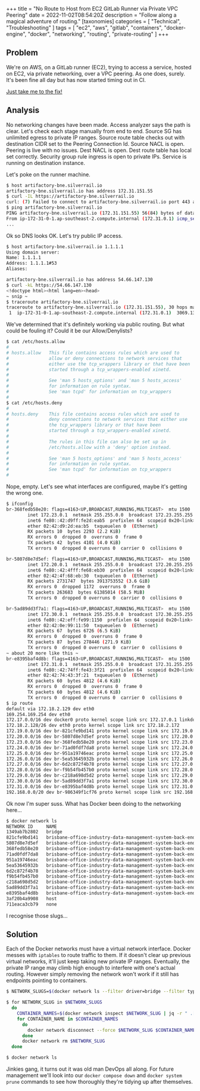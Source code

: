 +++
title = "No Route to Host from EC2 GitLab Runner via Private VPC Peering"
date = 2022-11-02T08:54:20Z
description = "Follow along a magical adventure of routing."
[taxonomies]
categories = [ "Technical", "Troubleshooting" ]
tags = [ "ec2", "aws", "gitlab", "containers", "docker-engine", "docker", "networking", "routing", "private-routing" ]
+++

## Problem

We're on AWS, on a GitLab runner (EC2), trying to access a service, hosted on EC2, via private networking, over a VPC peering.
As one does, surely.
It's been fine all day but has now started timing out in CI.

[Just take me to the fix!](#solution)

## Analysis

No networking changes have been made.
Access analyzer says the path is clear.
Let's check each stage manually from end to end.
Source SG has unlimited egress to private IP ranges.
Source route table checks out with destination CIDR set to the Peering Connection Id.
Source NACL is open.
Peering is live with no issues.
Dest NACL is open.
Dest route table has local set correctly.
Security group rule ingress is open to private IPs.
Service is running on destination instance.

Let's poke on the runner machine.

```bash
$ host artifactory-bne.silverrail.io
artifactory-bne.silverrail.io has address 172.31.151.55
$ curl -IL https://artifactory-bne.silverrail.io
curl: (7) Failed to connect to artifactory-bne.silverrail.io port 443 after 3064 ms: No route to host
$ ping artifactory-bne.silverrail.io
PING artifactory-bne.silverrail.io (172.31.151.55) 56(84) bytes of data.
From ip-172-31-0-1.ap-southeast-2.compute.internal (172.31.0.1) icmp_seq=1 Destination Host Unreachable
...
```

Ok so DNS looks OK.
Let's try public IP access.

```bash
$ host artifactory-bne.silverrail.io 1.1.1.1
Using domain server:
Name: 1.1.1.1
Address: 1.1.1.1#53
Aliases:

artifactory-bne.silverrail.io has address 54.66.147.130
$ curl -kL https://54.66.147.130
<!doctype html><html lang=en><head>
~ snip ~
$ traceroute artifactory-bne.silverrail.io
traceroute to artifactory-bne.silverrail.io (172.31.151.55), 30 hops max, 60 byte packets
 1  ip-172-31-0-1.ap-southeast-2.compute.internal (172.31.0.1)  3069.132 ms !H  3069.090 ms !H  3069.081 ms
```

We've determined that it's definitely working via public routing.
But what could be fouling it?
Could it be our Allow/Denylists?

```bash
$ cat /etc/hosts.allow
#
# hosts.allow   This file contains access rules which are used to
#               allow or deny connections to network services that
#               either use the tcp_wrappers library or that have been
#               started through a tcp_wrappers-enabled xinetd.
#
#               See 'man 5 hosts_options' and 'man 5 hosts_access'
#               for information on rule syntax.
#               See 'man tcpd' for information on tcp_wrappers
#
$ cat /etc/hosts.deny
#
# hosts.deny    This file contains access rules which are used to
#               deny connections to network services that either use
#               the tcp_wrappers library or that have been
#               started through a tcp_wrappers-enabled xinetd.
#
#               The rules in this file can also be set up in
#               /etc/hosts.allow with a 'deny' option instead.
#
#               See 'man 5 hosts_options' and 'man 5 hosts_access'
#               for information on rule syntax.
#               See 'man tcpd' for information on tcp_wrappers
#
```

Nope, empty.
Let's see what interfaces are configured, maybe it's getting the wrong one.

```bash
$ ifconfig
br-368fedb58e20: flags=4163<UP,BROADCAST,RUNNING,MULTICAST>  mtu 1500
        inet 172.23.0.1  netmask 255.255.0.0  broadcast 172.23.255.255
        inet6 fe80::42:d9ff:fe2d:eab5  prefixlen 64  scopeid 0x20<link>
        ether 02:42:d9:2d:ea:b5  txqueuelen 0  (Ethernet)
        RX packets 10  bytes 2293 (2.2 KiB)
        RX errors 0  dropped 0  overruns 0  frame 0
        TX packets 42  bytes 4101 (4.0 KiB)
        TX errors 0  dropped 0 overruns 0  carrier 0  collisions 0

br-5807d8e7d5ef: flags=4163<UP,BROADCAST,RUNNING,MULTICAST>  mtu 1500
        inet 172.20.0.1  netmask 255.255.0.0  broadcast 172.20.255.255
        inet6 fe80::42:4fff:fe68:eb30  prefixlen 64  scopeid 0x20<link>
        ether 02:42:4f:68:eb:30  txqueuelen 0  (Ethernet)
        RX packets 2731747  bytes 3913753552 (3.6 GiB)
        RX errors 0  dropped 1172  overruns 0  frame 0
        TX packets 263683  bytes 61385014 (58.5 MiB)
        TX errors 0  dropped 0 overruns 0  carrier 0  collisions 0

br-5ad89dd3f7a1: flags=4163<UP,BROADCAST,RUNNING,MULTICAST>  mtu 1500
        inet 172.30.0.1  netmask 255.255.0.0  broadcast 172.30.255.255
        inet6 fe80::42:eff:fe99:1150  prefixlen 64  scopeid 0x20<link>
        ether 02:42:0e:99:11:50  txqueuelen 0  (Ethernet)
        RX packets 67  bytes 6726 (6.5 KiB)
        RX errors 0  dropped 0  overruns 0  frame 0
        TX packets 87  bytes 278446 (271.9 KiB)
        TX errors 0  dropped 0 overruns 0  carrier 0  collisions 0
~ about 20 more like this ~
br-e8395baf4d8b: flags=4163<UP,BROADCAST,RUNNING,MULTICAST>  mtu 1500
        inet 172.31.0.1  netmask 255.255.0.0  broadcast 172.31.255.255
        inet6 fe80::42:74ff:fe43:3f21  prefixlen 64  scopeid 0x20<link>
        ether 02:42:74:43:3f:21  txqueuelen 0  (Ethernet)
        RX packets 60  bytes 4812 (4.6 KiB)
        RX errors 0  dropped 0  overruns 0  frame 0
        TX packets 60  bytes 4812 (4.6 KiB)
        TX errors 0  dropped 0 overruns 0  carrier 0  collisions 0
$ ip route
default via 172.18.2.129 dev eth0
169.254.169.254 dev eth0
172.17.0.0/16 dev docker0 proto kernel scope link src 172.17.0.1 linkdown
172.18.2.128/26 dev eth0 proto kernel scope link src 172.18.2.172
172.19.0.0/16 dev br-821cfe9bd141 proto kernel scope link src 172.19.0.1
172.20.0.0/16 dev br-5807d8e7d5ef proto kernel scope link src 172.20.0.1
172.23.0.0/16 dev br-368fedb58e20 proto kernel scope link src 172.23.0.1
172.24.0.0/16 dev br-71ad0fdf7da8 proto kernel scope link src 172.24.0.1
172.25.0.0/16 dev br-951a19746eac proto kernel scope link src 172.25.0.1
172.26.0.0/16 dev br-5ea53645932b proto kernel scope link src 172.26.0.1
172.27.0.0/16 dev br-6d2c872f4b78 proto kernel scope link src 172.27.0.1
172.28.0.0/16 dev br-f9b54fb457b0 proto kernel scope link src 172.28.0.1
172.29.0.0/16 dev br-c218a698d5d2 proto kernel scope link src 172.29.0.1
172.30.0.0/16 dev br-5ad89dd3f7a1 proto kernel scope link src 172.30.0.1
172.31.0.0/16 dev br-e8395baf4d8b proto kernel scope link src 172.31.0.1
192.168.0.0/20 dev br-986349f1cf76 proto kernel scope link src 192.168.0.1 linkdown
```

Ok now I'm super suss.
What has Docker been doing to the networking here...

```bash
$ docker network ls
NETWORK ID     NAME                                                                  DRIVER    SCOPE
1349ab7b2802   bridge                                                                bridge    local
821cfe9bd141   brisbane-office-industry-data-management-system-back-end-33_default   bridge    local
5807d8e7d5ef   brisbane-office-industry-data-management-system-back-end-34_default   bridge    local
368fedb58e20   brisbane-office-industry-data-management-system-back-end-37_default   bridge    local
71ad0fdf7da8   brisbane-office-industry-data-management-system-back-end-38_default   bridge    local
951a19746eac   brisbane-office-industry-data-management-system-back-end-39_default   bridge    local
5ea53645932b   brisbane-office-industry-data-management-system-back-end-40_default   bridge    local
6d2c872f4b78   brisbane-office-industry-data-management-system-back-end-41_default   bridge    local
f9b54fb457b0   brisbane-office-industry-data-management-system-back-end-43_default   bridge    local
c218a698d5d2   brisbane-office-industry-data-management-system-back-end-45_default   bridge    local
5ad89dd3f7a1   brisbane-office-industry-data-management-system-back-end-46_default   bridge    local
e8395baf4d8b   brisbane-office-industry-data-management-system-back-end-47_default   bridge    local
3af20b4a9908   host                                                                  host      local
711eaca3cb79   none                                                                  null      local
```

I recognise those slugs...

## Solution

Each of the Docker networks must have a virtual network interface.
Docker messes with `iptables` to route traffic to them.
If it doesn't clear up previous virtual networks, it'll just keep taking new private IP ranges.
Eventually, the private IP range may climb high enough to interfere with one's actual routing.
However simply removing the network won't work if it still has endpoints pointing to containers.

```bash
$ NETWORK_SLUGS=$(docker network ls --filter driver=bridge --filter type=custom --format "{{.ID}}" --no-trunc)

$ for NETWORK_SLUG in $NETWORK_SLUGS
  do
    CONTAINER_NAMES=$(docker network inspect $NETWORK_SLUG | jq -r " .[].Containers | .[].Name ")
    for CONTAINER_NAME in $CONTAINER_NAMES
      do
        docker network disconnect --force $NETWORK_SLUG $CONTAINER_NAME
      done
      docker network rm $NETWORK_SLUG
  done

$ docker network ls
```

Jinkies gang, it turns out it was old man DevOps all along.
For future management we'll look into our `docker compose down` and `docker system prune` commands to see how thoroughly they're tidying up after themselves.
